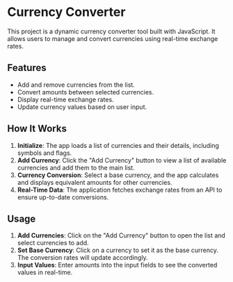 # Currency Converter

This project is a dynamic currency converter tool built with JavaScript. It allows users to manage and convert currencies using real-time exchange rates.

## Features
- Add and remove currencies from the list.
- Convert amounts between selected currencies.
- Display real-time exchange rates.
- Update currency values based on user input.

## How It Works
1. **Initialize**: The app loads a list of currencies and their details, including symbols and flags.
2. **Add Currency**: Click the "Add Currency" button to view a list of available currencies and add them to the main list.
3. **Currency Conversion**: Select a base currency, and the app calculates and displays equivalent amounts for other currencies.
4. **Real-Time Data**: The application fetches exchange rates from an API to ensure up-to-date conversions.

## Usage
1. **Add Currencies**: Click on the "Add Currency" button to open the list and select currencies to add.
2. **Set Base Currency**: Click on a currency to set it as the base currency. The conversion rates will update accordingly.
3. **Input Values**: Enter amounts into the input fields to see the converted values in real-time.
